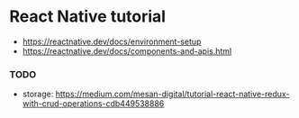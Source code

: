 # React Native tutorial

* https://reactnative.dev/docs/environment-setup
* https://reactnative.dev/docs/components-and-apis.html

### TODO

* storage: https://medium.com/mesan-digital/tutorial-react-native-redux-with-crud-operations-cdb449538886
